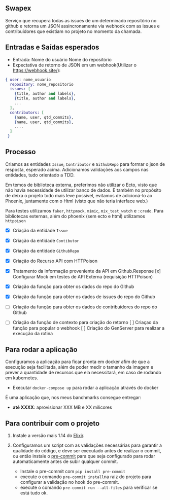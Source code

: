 ## Swapex

Serviço que recupera todas as issues de um determinado repositório no github e retorna um JSON assincronamente via webhook com as issues e contribuidores que existiam no projeto no momento da chamada.

## Entradas e Saídas esperados
- Entrada: Nome do usuário Nome do repositório
- Expectativa de retorno de JSON em um webhook(Utilizar o https://webhook.site/):

```elixir
{ user: nome_usuario
  repository: nome_repositorio
  issues: [
    {title, author and labels},
    {title, author and labels},
    ...
  ],
  contributors: [
    {name, user, qtd_commits},
    {name, user, qtd_commits},
    ....
  ]
 }
```

## Processo

  Criamos as entidades `Issue`, `Contributor` e `GithubRepo` para formar o json de resposta, esperado acima.
  Adicionamos validações aos campos nas entidades, tudo orientado a TDD.

  Em temos de biblioteca externa, preferimos não utilizar o Ecto, visto que não havia necessidade de utilizar banco de dados. E também no propósito de deixa o projeto todo mais leve possivel, evitamos de adicioná-lo ao Phoenix, juntamente com o Html (visto que não teria interface web.)

  Para testes utilizamos `faker`, `httpmock`, `mimic`, `mix_test_watch` e `:credo`.
  Para bibliotecas externas, além do phoenix (sem ecto e html) utilizamos `httpoison`

  - [x] Criação da entidade `Issue`
  - [x] Criação da entidade `Contibutor`
  - [x] Criação da entidade `GithubRepo`
  - [x] Criação do Recurso API com HTTPoison
  - [x] Tratamento da informação proveniente da API em Github.Response
    [x] Configurar Mock em testes de API Externa (requisição HTTPoison)
  - [x] Criação da função para obter os dados do repo do Github
  - [x] Criação da função para obter os dados de issues do repo do Github
  - [ ] Criação da função para obter os dados de contribuidores do repo do Github
  - [ ] Criação da função de contexto para criação do retorno
    [ ] Criaçao da função para popular o webhook
    [ ] Criação do GenServer para realizar a execução da rotina


## Para rodar a aplicação
  Configuramos a aplicação para ficar pronta em docker afim de que a execução seja facilitada, além de poder medir o tamanho da imagem e prever a quantidade de recursos que ela necessitará, em caso de rodando em kubernetes.

  * Executar `docker-compose up` para rodar a aplicação através do docker

  É uma aplicação que, nos meus banchmarks consegue entregar:
  - **até XXXX**:  aprovisionar XXX MB e XX milicores


## Para contribuir com o projeto

 1. Instale a versão mais 1.14 do [Elixir](https://elixir-lang.org/install.html).

 2. Configuramos um script com as validações necessárias para garantir a qualidade do código, e deve ser executado antes de realizar o commit, ou então instale o [pre-commit](https://pre-commit.com/) para que seja configurado para rodar automaticamente antes de subir qualquer commit.

    - Instale o pre-commit com `pip install pre-commit`
    - execute o comando `pre-commit install`na raiz do projeto para configurar a validação no hook do pre-commit.
    - execute o comando `pre-commit run --all-files` para verificar se está tudo ok.

